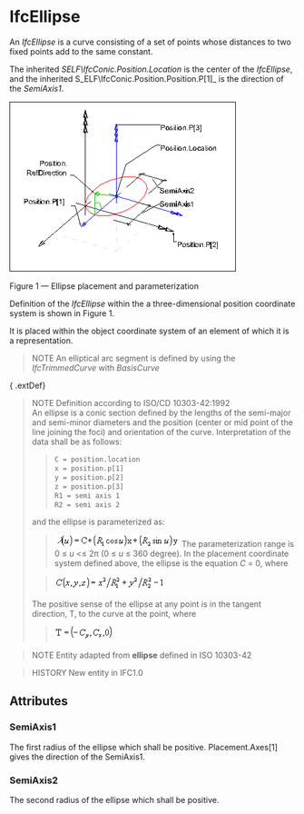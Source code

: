 # IfcEllipse

An _IfcEllipse_ is a curve consisting of a set of points whose distances to two fixed points add to the same constant.

The inherited _SELF\IfcConic.Position.Location_ is the center of the _IfcEllipse_, and the inherited S_ELF\IfcConic.Position.Position.P[1]_ is the direction of the _SemiAxis1_.

![ellipse](../../../../figures/ifcellipse-layout1.gif)

Figure 1 &mdash; Ellipse placement and parameterization

Definition of the <em>IfcEllipse</em> within the a three-dimensional position coordinate system is shown in Figure 1.

It is placed within the object coordinate system of an element of which it is a
representation.

> NOTE  An elliptical arc segment is defined by using the _IfcTrimmedCurve_ with _BasisCurve_

{ .extDef}
> NOTE Definition according to ISO/CD 10303-42:1992  
> An ellipse is a conic section defined by the lengths of the semi-major and semi-minor diameters and the position (center or mid point of the line joining the foci) and orientation of the curve. Interpretation of the data shall be as follows:
> 
>> 
>> ```
>> C = position.location  
>> x = position.p[1]  
>> y = position.p[2]  
>> z = position.p[3]  
>> R1 = semi axis 1  
>> R2 = semi axis 2
>> ```
> and the ellipse is parameterized as:
> 
>> ![formula](../../../../figures/ifcellipse-math1.gif)
> The parameterization range is 0 &le; _u_ <&le; 2&pi; (0 &le; _u_ &le; 360 degree). In the placement coordinate system defined above, the ellipse is the equation _C_ = 0, where
> 
>> ![formula](../../../../figures/ifcellipse-math2.gif)
>>
> The positive sense of the ellipse at any point is in the tangent direction, T, to the curve at the point, where
> 
>> ![formula](../../../../figures/ifcellipse-math3.gif)
>>


> 
> NOTE  Entity adapted from **ellipse** defined in ISO 10303-42

> HISTORY  New entity in IFC1.0

## Attributes

### SemiAxis1
The first radius of the ellipse which shall be positive. Placement.Axes[1] gives the direction of the SemiAxis1.

### SemiAxis2
The second radius of the ellipse which shall be positive.
